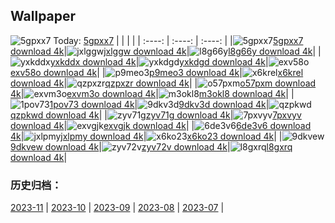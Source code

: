 ## Wallpaper
![5gpxx7](https://th.wallhaven.cc/small/5g/5gpxx7.jpg) Today: [5gpxx7](https://th.wallhaven.cc/small/5g/5gpxx7.jpg)
|      |      |      |
| :----: | :----: | :----: |
|![5gpxx7](https://th.wallhaven.cc/small/5g/5gpxx7.jpg)[5gpxx7 download 4k](https://wallhaven.cc/w/5gpxx7)|![jxlggw](https://th.wallhaven.cc/small/jx/jxlggw.jpg)[jxlggw download 4k](https://wallhaven.cc/w/jxlggw)|![l8g66y](https://th.wallhaven.cc/small/l8/l8g66y.jpg)[l8g66y download 4k](https://wallhaven.cc/w/l8g66y)|
|![yxkddx](https://th.wallhaven.cc/small/yx/yxkddx.jpg)[yxkddx download 4k](https://wallhaven.cc/w/yxkddx)|![yxkdgd](https://th.wallhaven.cc/small/yx/yxkdgd.jpg)[yxkdgd download 4k](https://wallhaven.cc/w/yxkdgd)|![exv58o](https://th.wallhaven.cc/small/ex/exv58o.jpg)[exv58o download 4k](https://wallhaven.cc/w/exv58o)|
|![p9meo3](https://th.wallhaven.cc/small/p9/p9meo3.jpg)[p9meo3 download 4k](https://wallhaven.cc/w/p9meo3)|![x6krel](https://th.wallhaven.cc/small/x6/x6krel.jpg)[x6krel download 4k](https://wallhaven.cc/w/x6krel)|![qzpxzr](https://th.wallhaven.cc/small/qz/qzpxzr.jpg)[qzpxzr download 4k](https://wallhaven.cc/w/qzpxzr)|
|![o57pxm](https://th.wallhaven.cc/small/o5/o57pxm.jpg)[o57pxm download 4k](https://wallhaven.cc/w/o57pxm)|![exvm3o](https://th.wallhaven.cc/small/ex/exvm3o.jpg)[exvm3o download 4k](https://wallhaven.cc/w/exvm3o)|![m3okl8](https://th.wallhaven.cc/small/m3/m3okl8.jpg)[m3okl8 download 4k](https://wallhaven.cc/w/m3okl8)|
|![1pov73](https://th.wallhaven.cc/small/1p/1pov73.jpg)[1pov73 download 4k](https://wallhaven.cc/w/1pov73)|![9dkv3d](https://th.wallhaven.cc/small/9d/9dkv3d.jpg)[9dkv3d download 4k](https://wallhaven.cc/w/9dkv3d)|![qzpkwd](https://th.wallhaven.cc/small/qz/qzpkwd.jpg)[qzpkwd download 4k](https://wallhaven.cc/w/qzpkwd)|
|![zyv71g](https://th.wallhaven.cc/small/zy/zyv71g.jpg)[zyv71g download 4k](https://wallhaven.cc/w/zyv71g)|![7pxvyv](https://th.wallhaven.cc/small/7p/7pxvyv.jpg)[7pxvyv download 4k](https://wallhaven.cc/w/7pxvyv)|![exvgjk](https://th.wallhaven.cc/small/ex/exvgjk.jpg)[exvgjk download 4k](https://wallhaven.cc/w/exvgjk)|
|![6de3v6](https://th.wallhaven.cc/small/6d/6de3v6.jpg)[6de3v6 download 4k](https://wallhaven.cc/w/6de3v6)|![jxlpmy](https://th.wallhaven.cc/small/jx/jxlpmy.jpg)[jxlpmy download 4k](https://wallhaven.cc/w/jxlpmy)|![x6ko23](https://th.wallhaven.cc/small/x6/x6ko23.jpg)[x6ko23 download 4k](https://wallhaven.cc/w/x6ko23)|
|![9dkvew](https://th.wallhaven.cc/small/9d/9dkvew.jpg)[9dkvew download 4k](https://wallhaven.cc/w/9dkvew)|![zyv72v](https://th.wallhaven.cc/small/zy/zyv72v.jpg)[zyv72v download 4k](https://wallhaven.cc/w/zyv72v)|![l8gxrq](https://th.wallhaven.cc/small/l8/l8gxrq.jpg)[l8gxrq download 4k](https://wallhaven.cc/w/l8gxrq)|

### 历史归档：
[2023-11](https://github.com/april-projects/april-wallpaper/tree/main/picture/2023-11/) | [2023-10](https://github.com/april-projects/april-wallpaper/tree/main/picture/2023-10/) | [2023-09](https://github.com/april-projects/april-wallpaper/tree/main/picture/2023-09/) | [2023-08](https://github.com/april-projects/april-wallpaper/tree/main/picture/2023-08/) | [2023-07](https://github.com/april-projects/april-wallpaper/tree/main/picture/2023-07/) | 